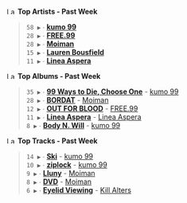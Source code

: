 <!--START_LASTFM_ARTISTS:{"period": "7day", "rows": 5}-->
<a href="https://last.fm" target="_blank"><img src="https://user-images.githubusercontent.com/17434202/215290617-e793598d-d7c9-428f-9975-156db1ba89cc.svg" alt="Last.fm Logo" width="18" height="13"/></a> **Top Artists - Past Week**

> `58 ▶️` ∙ **[kumo 99](https://www.last.fm/music/kumo+99)**<br/>
> `28 ▶️` ∙ **[FREE.99](https://www.last.fm/music/FREE.99)**<br/>
> `28 ▶️` ∙ **[Moiman](https://www.last.fm/music/Moiman)**<br/>
> `15 ▶️` ∙ **[Lauren Bousfield](https://www.last.fm/music/Lauren+Bousfield)**<br/>
> `11 ▶️` ∙ **[Linea Aspera](https://www.last.fm/music/Linea+Aspera)**<br/>
<!--END_LASTFM_ARTISTS-->

<!--START_LASTFM_ALBUMS:{"period": "7day", "rows": 5}-->
<a href="https://last.fm" target="_blank"><img src="https://user-images.githubusercontent.com/17434202/215290617-e793598d-d7c9-428f-9975-156db1ba89cc.svg" alt="Last.fm Logo" width="18" height="13"/></a> **Top Albums - Past Week**

> `35 ▶️` ∙ **[99 Ways to Die, Choose One](https://www.last.fm/music/kumo+99/99+Ways+to+Die,+Choose+One)** - [kumo 99](https://www.last.fm/music/kumo+99)<br/>
> `28 ▶️` ∙ **[BORDAT](https://www.last.fm/music/Moiman/BORDAT)** - [Moiman](https://www.last.fm/music/Moiman)<br/>
> `12 ▶️` ∙ **[OUT FOR BLOOD](https://www.last.fm/music/FREE.99/OUT+FOR+BLOOD)** - [FREE.99](https://www.last.fm/music/FREE.99)<br/>
> `11 ▶️` ∙ **[Linea Aspera](https://www.last.fm/music/Linea+Aspera/Linea+Aspera)** - [Linea Aspera](https://www.last.fm/music/Linea+Aspera)<br/>
> `8 ▶️` ∙ **[Body N. Will](https://www.last.fm/music/kumo+99/Body+N.+Will)** - [kumo 99](https://www.last.fm/music/kumo+99)<br/>
<!--END_LASTFM_ALBUMS-->

<!--START_LASTFM_TRACKS:{"period": "7day", "rows": 5}-->
<a href="https://last.fm" target="_blank"><img src="https://user-images.githubusercontent.com/17434202/215290617-e793598d-d7c9-428f-9975-156db1ba89cc.svg" alt="Last.fm Logo" width="18" height="13"/></a> **Top Tracks - Past Week**

> `14 ▶️` ∙ **[Ski](https://www.last.fm/music/kumo+99/_/Ski)** - [kumo 99](https://www.last.fm/music/kumo+99)<br/>
> `10 ▶️` ∙ **[ziplock](https://www.last.fm/music/kumo+99/_/ziplock)** - [kumo 99](https://www.last.fm/music/kumo+99)<br/>
> `9 ▶️` ∙ **[Lluny](https://www.last.fm/music/Moiman/_/Lluny)** - [Moiman](https://www.last.fm/music/Moiman)<br/>
> `8 ▶️` ∙ **[DVD](https://www.last.fm/music/Moiman/_/DVD)** - [Moiman](https://www.last.fm/music/Moiman)<br/>
> `6 ▶️` ∙ **[Eyelid Viewing](https://www.last.fm/music/Kill+Alters/_/Eyelid+Viewing)** - [Kill Alters](https://www.last.fm/music/Kill+Alters)<br/>
<!--END_LASTFM_TRACKS-->
